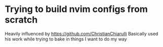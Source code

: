 # Trying to build nvim configs from scratch
Heavily influenced by https://github.com/ChristianChiarulli
Basically used his work while trying to bake in things I want to do my way
